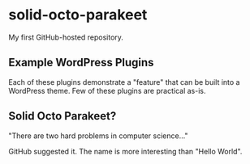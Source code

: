 # solid-octo-parakeet
My first GitHub-hosted repository.

## Example WordPress Plugins

Each of these plugins demonstrate a "feature" that can be built into a WordPress theme. Few of these plugins are practical as-is.

## Solid Octo Parakeet?
"There are two hard problems in computer science..."

GitHub suggested it. The name is more interesting than "Hello World".
